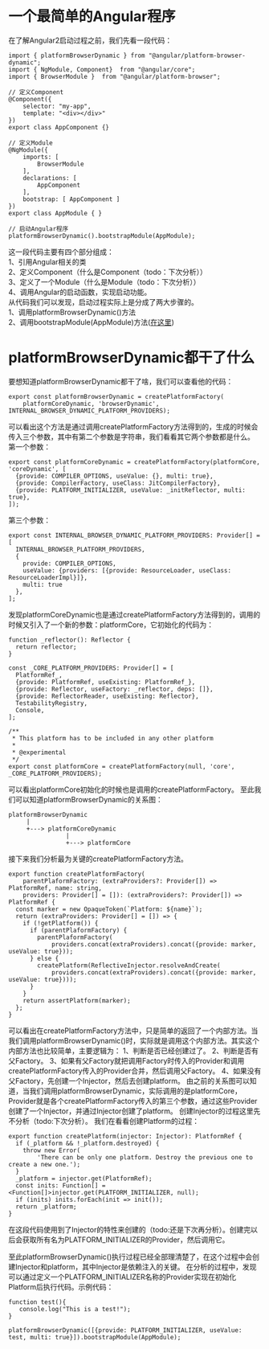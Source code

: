 # 一个最简单的Angular程序
在了解Angular2启动过程之前，我们先看一段代码：
```
import { platformBrowserDynamic } from "@angular/platform-browser-dynamic";
import { NgModule, Component}  from "@angular/core";
import { BrowserModule }  from "@angular/platform-browser";

// 定义Component
@Component({
    selector: "my-app",
    template: "<div></div>"
})
export class AppComponent {}

// 定义Module
@NgModule({
    imports: [
        BrowserModule
    ],
    declarations: [
        AppComponent
    ],
    bootstrap: [ AppComponent ]
})
export class AppModule { }

// 启动Angular程序
platformBrowserDynamic().bootstrapModule(AppModule);
```
这一段代码主要有四个部分组成：  
1、引用Angular相关的类  
2、定义Component（什么是Component（todo：下次分析））    
3、定义了一个Module（什么是Module（todo：下次分析））  
4、调用Angular的启动函数，实现启动功能。  
从代码我们可以发现，启动过程实际上是分成了两大步骤的。  
1、调用platformBrowserDynamic()方法  
2、调用bootstrapModule(AppModule)方法([在这里](./bootstrapModule背后的故事.md))
# platformBrowserDynamic都干了什么
要想知道platformBrowserDynamic都干了啥，我们可以查看他的代码：
```
export const platformBrowserDynamic = createPlatformFactory(
    platformCoreDynamic, 'browserDynamic', INTERNAL_BROWSER_DYNAMIC_PLATFORM_PROVIDERS);
```
可以看出这个方法是通过调用createPlatformFactory方法得到的，生成的时候会传入三个参数，其中有第二个参数是字符串，我们看看其它两个参数都是什么。  
第一个参数：
```
export const platformCoreDynamic = createPlatformFactory(platformCore, 'coreDynamic', [
  {provide: COMPILER_OPTIONS, useValue: {}, multi: true},
  {provide: CompilerFactory, useClass: JitCompilerFactory},
  {provide: PLATFORM_INITIALIZER, useValue: _initReflector, multi: true},
]);
```
第三个参数：
```
export const INTERNAL_BROWSER_DYNAMIC_PLATFORM_PROVIDERS: Provider[] = [
  INTERNAL_BROWSER_PLATFORM_PROVIDERS,
  {
    provide: COMPILER_OPTIONS,
    useValue: {providers: [{provide: ResourceLoader, useClass: ResourceLoaderImpl}]},
    multi: true
  },
];
```
发现platformCoreDynamic也是通过createPlatformFactory方法得到的，调用的时候又引入了一个新的参数：platformCore，它初始化的代码为：
```
function _reflector(): Reflector {
  return reflector;
}

const _CORE_PLATFORM_PROVIDERS: Provider[] = [
  PlatformRef_,
  {provide: PlatformRef, useExisting: PlatformRef_},
  {provide: Reflector, useFactory: _reflector, deps: []},
  {provide: ReflectorReader, useExisting: Reflector},
  TestabilityRegistry,
  Console,
];

/**
 * This platform has to be included in any other platform
 *
 * @experimental
 */
export const platformCore = createPlatformFactory(null, 'core', _CORE_PLATFORM_PROVIDERS);
```
可以看出platformCore初始化的时候也是调用的createPlatformFactory。
至此我们可以知道platformBrowserDynamic的关系图：
```
platformBrowserDynamic
     |
     +---> platformCoreDynamic
                |
                +---> platformCore
```
接下来我们分析最为关键的createPlatformFactory方法。
```
export function createPlatformFactory(
    parentPlaformFactory: (extraProviders?: Provider[]) => PlatformRef, name: string,
    providers: Provider[] = []): (extraProviders?: Provider[]) => PlatformRef {
  const marker = new OpaqueToken(`Platform: ${name}`);
  return (extraProviders: Provider[] = []) => {
    if (!getPlatform()) {
      if (parentPlaformFactory) {
        parentPlaformFactory(
            providers.concat(extraProviders).concat({provide: marker, useValue: true}));
      } else {
        createPlatform(ReflectiveInjector.resolveAndCreate(
            providers.concat(extraProviders).concat({provide: marker, useValue: true})));
      }
    }
    return assertPlatform(marker);
  };
}
```
可以看出在createPlatformFactory方法中，只是简单的返回了一个内部方法。当我们调用platformBrowserDynamic()时，实际就是调用这个内部方法。其实这个内部方法也比较简单，主要逻辑为：
1、判断是否已经创建过了。
2、判断是否有父Factory。
3、如果有父Factory就把调用Factory时传入的Provider和调用createPlatformFactory传入的Provider合并，然后调用父Factory。
4、如果没有父Factory，先创建一个Injector，然后去创建platform。
由之前的关系图可以知道，当我们调用platformBrowserDynamic，实际调用的是platformCore，Provider就是各个createPlatformFactory传入的第三个参数，通过这些Provider创建了一个Injector，并通过Injector创建了platform。
创建Injector的过程这里先不分析（todo:下次分析）。
我们在看看创建Platform的过程：
```
export function createPlatform(injector: Injector): PlatformRef {
  if (_platform && !_platform.destroyed) {
    throw new Error(
        'There can be only one platform. Destroy the previous one to create a new one.');
  }
  _platform = injector.get(PlatformRef);
  const inits: Function[] = <Function[]>injector.get(PLATFORM_INITIALIZER, null);
  if (inits) inits.forEach(init => init());
  return _platform;
}
```
在这段代码使用到了Injector的特性来创建的（todo:还是下次再分析）。创建完以后会获取所有名为PLATFORM_INITIALIZER的Provider，然后调用它。

至此platformBrowserDynamic()执行过程已经全部理清楚了，在这个过程中会创建Injector和platform，其中Injector是依赖注入的关键。
在分析的过程中，发现可以通过定义一个PLATFORM_INITIALIZER名称的Provider实现在初始化Platform后执行代码。示例代码：
```
function test(){
   console.log("This is a test!");
}

platformBrowserDynamic([{provide: PLATFORM_INITIALIZER, useValue: test, multi: true}]).bootstrapModule(AppModule);
```
